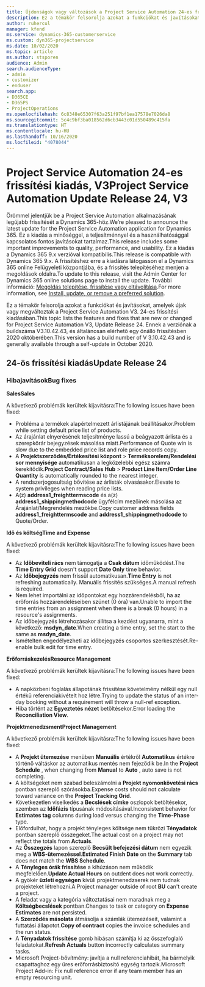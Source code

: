 ```yaml
---
title: Újdonságok vagy változások a Project Service Automation 24-es frissítési kiadásának V3 változatában
description: Ez a témakör felsorolja azokat a funkciókat és javításokat, amelyek elérhetők a Project Service Automation V3. 24-os frissítési kiadásában.
author: ruhercul
manager: kfend
ms.service: dynamics-365-customerservice
ms.custom: dyn365-projectservice
ms.date: 10/02/2020
ms.topic: article
ms.author: stsporen
audience: Admin
search.audienceType:
- admin
- customizer
- enduser
search.app:
- D365CE
- D365PS
- ProjectOperations
ms.openlocfilehash: 6c8348e65307f63a251f97bf1ea17578e7026da8
ms.sourcegitcommit: 5c4c9bf3ba018562d6cb3443c01d550489c415fa
ms.translationtype: HT
ms.contentlocale: hu-HU
ms.lasthandoff: 10/16/2020
ms.locfileid: "4078044"
---
```

# <a name="project-service-automation-update-release-24-v3"></a><span data-ttu-id="7a8e8-103">Project Service Automation 24-es frissítési kiadás, V3</span><span class="sxs-lookup"><span data-stu-id="7a8e8-103">Project Service Automation Update Release 24, V3</span></span>

<span data-ttu-id="7a8e8-104">Örömmel jelentjük be a Project Service Automation alkalmazásának legújabb frissítését a Dynamics 365-höz.</span><span class="sxs-lookup"><span data-stu-id="7a8e8-104">We’re pleased to announce the latest update for the Project Service Automation application for Dynamics 365.</span></span> <span data-ttu-id="7a8e8-105">Ez a kiadás a minőséggel, a teljesítménnyel és a használhatósággal kapcsolatos fontos javításokat tartalmaz.</span><span class="sxs-lookup"><span data-stu-id="7a8e8-105">This release includes some important improvements to quality, performance, and usability.</span></span> <span data-ttu-id="7a8e8-106">Ez a kiadás a Dynamics 365 9.x verzióval kompatibilis.</span><span class="sxs-lookup"><span data-stu-id="7a8e8-106">This release is compatible with Dynamics 365 9.x.</span></span> <span data-ttu-id="7a8e8-107">A frissítéshez erre a kiadásra látogasson el a Dynamics 365 online Felügyeleti központjába, és a frissítés telepítéséhez menjen a megoldások oldalra.</span><span class="sxs-lookup"><span data-stu-id="7a8e8-107">To update to this release, visit the Admin Center for Dynamics 365 online solutions page to install the update.</span></span> <span data-ttu-id="7a8e8-108">További információ: [Megoldás telepítése, frissítése vagy eltávolítása](https://docs.microsoft.com/power-platform/admin/install-remove-preferred-solution).</span><span class="sxs-lookup"><span data-stu-id="7a8e8-108">For more information, see [Install, update, or remove a preferred solution](https://docs.microsoft.com/power-platform/admin/install-remove-preferred-solution).</span></span>

<span data-ttu-id="7a8e8-109">Ez a témakör felsorolja azokat a funkciókat és javításokat, amelyek újak vagy megváltoztak a Project Service Automation V3. 24-es frissítési kiadásában.</span><span class="sxs-lookup"><span data-stu-id="7a8e8-109">This topic lists the features and fixes that are new or changed for Project Service Automation V3, Update Release 24.</span></span> <span data-ttu-id="7a8e8-110">Ennek a verziónak a buildszáma V3.10.42.43, és általánosan elérhető egy önálló frissítésben 2020 októberében.</span><span class="sxs-lookup"><span data-stu-id="7a8e8-110">This version has a build number of V 3.10.42.43 and is generally available through a self-update in October 2020.</span></span>

## <a name="update-release-24"></a><span data-ttu-id="7a8e8-111">24-ös frissítési kiadás</span><span class="sxs-lookup"><span data-stu-id="7a8e8-111">Update Release 24</span></span>

### <a name="bug-fixes"></a><span data-ttu-id="7a8e8-112">Hibajavítások</span><span class="sxs-lookup"><span data-stu-id="7a8e8-112">Bug fixes</span></span>

<span data-ttu-id="7a8e8-113">**Sales**</span><span class="sxs-lookup"><span data-stu-id="7a8e8-113">**Sales**</span></span>

<span data-ttu-id="7a8e8-114">A következő problémák kerültek kijavításra:</span><span class="sxs-lookup"><span data-stu-id="7a8e8-114">The following issues have been fixed:</span></span>

- <span data-ttu-id="7a8e8-115">Probléma a termékek alapértelmezett árlistájának beállításakor.</span><span class="sxs-lookup"><span data-stu-id="7a8e8-115">Problem while setting default price list of products.</span></span>
- <span data-ttu-id="7a8e8-116">Az árajánlat elnyerésének teljesítménye lassú a beágyazott árlista és a szerepkörár bejegyzések másolása miatt.</span><span class="sxs-lookup"><span data-stu-id="7a8e8-116">Performance of Quote win is slow due to the embedded price list and role price records copy.</span></span>
- <span data-ttu-id="7a8e8-117">A **Projektszerződés/Értékesítési központ** > **Terméksorelem/Rendelési sor mennyisége** automatikusan a legközelebbi egész számra kerekítődik.</span><span class="sxs-lookup"><span data-stu-id="7a8e8-117">**Project Contract/Sales Hub** > **Product Line Item/Order Line Quantity** is automatically rounded to the nearest integer.</span></span>
- <span data-ttu-id="7a8e8-118">A rendszerjogosultság bővítése az árlisták olvasásakor.</span><span class="sxs-lookup"><span data-stu-id="7a8e8-118">Elevate to system privileges when reading price lists.</span></span>
- <span data-ttu-id="7a8e8-119">A(z) **address1_freighttermscode** és a(z) **address1_shippingmethodcode** ügyfélcím mezőinek másolása az Árajánlat/Megrendelés mezőkbe.</span><span class="sxs-lookup"><span data-stu-id="7a8e8-119">Copy customer address fields **address1_freighttermscode** and **address1_shippingmethodcode** to Quote/Order.</span></span> 


<span data-ttu-id="7a8e8-120">**Idő és költség**</span><span class="sxs-lookup"><span data-stu-id="7a8e8-120">**Time and Expense**</span></span>

<span data-ttu-id="7a8e8-121">A következő problémák kerültek kijavításra:</span><span class="sxs-lookup"><span data-stu-id="7a8e8-121">The following issues have been fixed:</span></span>

- <span data-ttu-id="7a8e8-122">Az **Időbeviteli rács** nem támogatja a **Csak dátum** időműködést.</span><span class="sxs-lookup"><span data-stu-id="7a8e8-122">The **Time Entry Grid** doesn't support **Date Only** time behavior.</span></span>
- <span data-ttu-id="7a8e8-123">Az **Időbejegyzés** nem frissül automatikusan.</span><span class="sxs-lookup"><span data-stu-id="7a8e8-123">**Time Entry** is not refreshing automatically.</span></span> <span data-ttu-id="7a8e8-124">Manuális frissítés szükséges.</span><span class="sxs-lookup"><span data-stu-id="7a8e8-124">A manual refresh is required.</span></span>
- <span data-ttu-id="7a8e8-125">Nem lehet importálni az időpontokat egy hozzárendelésből, ha az erőforrás hozzárendeléseiben szünet (0 óra) van.</span><span class="sxs-lookup"><span data-stu-id="7a8e8-125">Unable to import the time entries from an assignment when there is a break (0 hours) in a resource's assignments.</span></span>
- <span data-ttu-id="7a8e8-126">Az időbejegyzés létrehozásakor állítsa a kezdést ugyanarra, mint a következő: **msdyn_date**.</span><span class="sxs-lookup"><span data-stu-id="7a8e8-126">When creating a time entry, set the start to the same as **msdyn_date**.</span></span>
- <span data-ttu-id="7a8e8-127">Ismételten engedélyezheti az időbejegyzés csoportos szerkesztését.</span><span class="sxs-lookup"><span data-stu-id="7a8e8-127">Re-enable bulk edit for time entry.</span></span>

<span data-ttu-id="7a8e8-128">**Erőforráskezelés**</span><span class="sxs-lookup"><span data-stu-id="7a8e8-128">**Resource Management**</span></span>

<span data-ttu-id="7a8e8-129">A következő problémák kerültek kijavításra:</span><span class="sxs-lookup"><span data-stu-id="7a8e8-129">The following issues have been fixed:</span></span>

- <span data-ttu-id="7a8e8-130">A napközbeni foglalás állapotának frissítése követelmény nélkül egy null értékű referenciakivételt hoz létre.</span><span class="sxs-lookup"><span data-stu-id="7a8e8-130">Trying to update the status of an inter-day booking without a requirement will throw a null-ref exception.</span></span>
- <span data-ttu-id="7a8e8-131">Hiba történt az **Egyeztetés nézet** betöltésekor.</span><span class="sxs-lookup"><span data-stu-id="7a8e8-131">Error loading the **Reconciliation View**.</span></span>


<span data-ttu-id="7a8e8-132">**Projektmenedzsment**</span><span class="sxs-lookup"><span data-stu-id="7a8e8-132">**Project Management**</span></span>

<span data-ttu-id="7a8e8-133">A következő problémák kerültek kijavításra:</span><span class="sxs-lookup"><span data-stu-id="7a8e8-133">The following issues have been fixed:</span></span>

- <span data-ttu-id="7a8e8-134">A **Projekt ütemezése** menüben **Manuális** értékről **Automatikus** értékre történő váltáskor az automatikus mentés nem fejeződik be.</span><span class="sxs-lookup"><span data-stu-id="7a8e8-134">In the **Project Schedule** , when changing from **Manual** to **Auto** , auto save is not completing.</span></span>
- <span data-ttu-id="7a8e8-135">A költségeket nem szabad beleszámolni a **Projekt nyomonkövetési rács** pontban szereplő szórásokba.</span><span class="sxs-lookup"><span data-stu-id="7a8e8-135">Expense costs should not calculate toward variance on the **Project Tracking Grid**.</span></span>
- <span data-ttu-id="7a8e8-136">Következetlen viselkedés a **Becslések címke** oszlopok betöltésekor, szemben az **Időfázis** típusának módosításával.</span><span class="sxs-lookup"><span data-stu-id="7a8e8-136">Inconsistent behavior for **Estimates tag** columns during load versus changing the **Time-Phase** type.</span></span>
- <span data-ttu-id="7a8e8-137">Előfordulhat, hogy a projekt tényleges költsége nem tükrözi **Tényadatok** pontban szereplő összegeket.</span><span class="sxs-lookup"><span data-stu-id="7a8e8-137">The actual cost on a project may not reflect the totals from **Actuals**.</span></span>
- <span data-ttu-id="7a8e8-138">Az **Összegzés** lapon szereplő **Becsült befejezési dátum** nem egyezik meg a **WBS-ütemezéssel**.</span><span class="sxs-lookup"><span data-stu-id="7a8e8-138">**Estimated Finish Date** on the **Summary** tab does not match the **WBS Schedule**.</span></span>
- <span data-ttu-id="7a8e8-139">A **Tényleges órák frissítése** a kihúzáson nem működik megfelelően.</span><span class="sxs-lookup"><span data-stu-id="7a8e8-139">**Update Actual Hours** on outdent does not work correctly.</span></span>
- <span data-ttu-id="7a8e8-140">A gyökér **üzleti egységen** kívüli projektmenedzserek nem tudnak projekteket létrehozni.</span><span class="sxs-lookup"><span data-stu-id="7a8e8-140">A Project manager outside of root **BU** can't create a project.</span></span>
- <span data-ttu-id="7a8e8-141">A feladat vagy a kategória változtatásai nem maradnak meg a **Költségbecslések** pontban.</span><span class="sxs-lookup"><span data-stu-id="7a8e8-141">Changes to task or category on **Expense Estimates** are not persisted.</span></span>
- <span data-ttu-id="7a8e8-142">A **Szerződés másolata** átmásolja a számlák ütemezéseit, valamint a futtatási állapotot.</span><span class="sxs-lookup"><span data-stu-id="7a8e8-142">**Copy of contract** copies the invoice schedules and the run status.</span></span>
- <span data-ttu-id="7a8e8-143">A **Tényadatok frissítése** gomb hibásan számítja ki az összefoglaló feladatokat.</span><span class="sxs-lookup"><span data-stu-id="7a8e8-143">**Refresh Actuals** button incorrectly calculates summary tasks.</span></span>
- <span data-ttu-id="7a8e8-144">Microsoft Project-bővítmény: javítja a null referenciahibát, ha bármelyik csapattaghoz egy üres erőforrásbiztosító egység tartozik.</span><span class="sxs-lookup"><span data-stu-id="7a8e8-144">Microsoft Project Add-in: Fix null reference error if any team member has an empty resourcing unit.</span></span>

